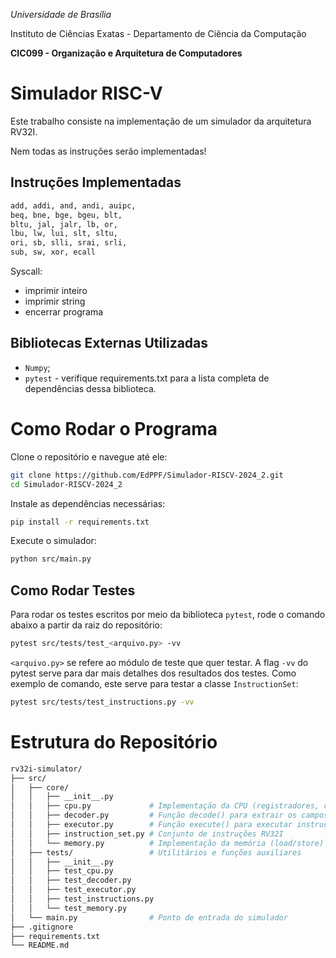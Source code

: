 *Universidade de Brasília*

Instituto de Ciências Exatas - Departamento de Ciência da Computação

**CIC099 - Organização e Arquitetura de Computadores**

# Simulador RISC-V

Este trabalho consiste na implementação de um simulador da arquitetura RV32I.

Nem todas as instruções serão implementadas!

## Instruções Implementadas

```bash
add, addi, and, andi, auipc,
beq, bne, bge, bgeu, blt,
bltu, jal, jalr, lb, or,
lbu, lw, lui, slt, sltu,
ori, sb, slli, srai, srli,
sub, sw, xor, ecall
```

Syscall:

- imprimir inteiro
- imprimir string
- encerrar programa

## Bibliotecas Externas Utilizadas

- `Numpy`;
- `pytest` - verifique requirements.txt para a lista completa de dependências dessa biblioteca.

# Como Rodar o Programa

Clone o repositório e navegue até ele:

```bash
git clone https://github.com/EdPPF/Simulador-RISCV-2024_2.git
cd Simulador-RISCV-2024_2
```

Instale as dependências necessárias:

```bash
pip install -r requirements.txt
```

Execute o simulador:

```bash
python src/main.py
```

## Como Rodar Testes

Para rodar os testes escritos por meio da biblioteca `pytest`, rode o comando abaixo a partir da raiz do repositório:

```bash
pytest src/tests/test_<arquivo.py> -vv
```

`<arquivo.py>` se refere ao módulo de teste que quer testar. A flag `-vv` do pytest serve para dar mais detalhes dos resultados dos testes. Como exemplo de comando, este serve para testar a classe `InstructionSet`:

```bash
pytest src/tests/test_instructions.py -vv
```

# Estrutura do Repositório

```bash
rv32i-simulator/
├── src/
│   ├── core/
│   │   ├── __init__.py
│   │   ├── cpu.py             # Implementação da CPU (registradores, ciclo de execução)
│   │   ├── decoder.py         # Função decode() para extrair os campos da instrução
│   │   ├── executor.py        # Função execute() para executar instruções
│   │   ├── instruction_set.py # Conjunto de instruções RV32I
│   │   └── memory.py          # Implementação da memória (load/store)
│   ├── tests/                 # Utilitários e funções auxiliares
│   │   ├── __init__.py
│   │   ├── test_cpu.py
│   │   ├── test_decoder.py
│   │   ├── test_executor.py
│   │   ├── test_instructions.py
│   │   └── test_memory.py
│   └── main.py                # Ponto de entrada do simulador
├── .gitignore
├── requirements.txt
└── README.md
```
